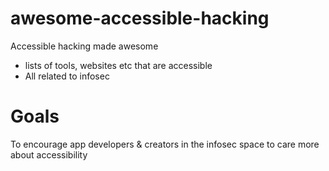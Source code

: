 # awesome-accessible-hacking
Accessible hacking made awesome

* lists of tools, websites etc that are accessible
* All related to infosec


# Goals
To encourage app developers & creators in the infosec space to care more about accessibility
